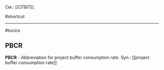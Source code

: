 См.: [[СПБП]].

#shortcut




<hr/>

#tocico

## PBCR

<b>PBCR</b> - Abbreviation for project buffer consumption rate. 
Syn.: [[project buffer consumption rate]]



